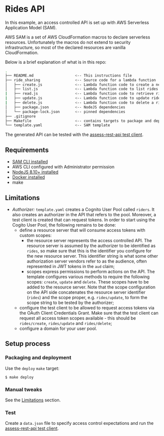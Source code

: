 # Rides API

In this example, an access controlled API is set up with AWS Serverless Application Model (SAM).

AWS SAM is a set of AWS CloudFormation macros to declare serverless resources. Unfortunately the macros do not extend to security infrastructure, so most of the declared resources are vanilla CloudFormation.

Below is a brief explanation of what is in this repo:

```bash
.
├── README.md                   <-- This instructions file
├── ride_sharing                <-- Source code for a lambda function
│   ├── create.js               <-- Lambda function code to create a new ride
│   ├── list.js                 <-- Lambda function code to list rides
|   ├── read.js                 <-- Lambda function code to retrieve ride details
|   ├── update.js               <-- Lambda function code to update ride details
|   ├── delete.js               <-- Lambda function code to delete a ride
│   ├── package.json            <-- NodeJS dependencies
│   └── package-lock.json       <-- pinned dependencies
├── .gitignore
├── Makefile                    <-- contains targets to package and deploy
└── template.yaml               <-- SAM template
```

The generated API can be tested with the [assess-rest-api test client](https://github.com/JohanPeeters/assess-rest-api).

## Requirements

* [SAM CLI installed](https://docs.aws.amazon.com/serverless-application-model/latest/developerguide/serverless-sam-cli-install.html)
* AWS CLI configured with Administrator permission
* [NodeJS 8.10+ installed](https://nodejs.org/en/download/)
* [Docker installed](https://www.docker.com/community-edition)
* make

## Limitations

* *Authorizer:* `template.yaml` creates a Cognito User Pool called `riders`. It also creates an authorizer in the API that refers to the pool. Moreover, a test client is created that can request tokens. In order to start using the Cogito User Pool, the following remains to be done:
  * define a resource server that will consume access tokens with custom scopes:
    * the resource server represents the access controlled API. The resource server is assumed by the authorizer to be identified as `rides`, so make sure that this is the identifier you configure for the new resource server. This identifier string is what some other authorization server vendors refer to as the audience, often represented in JWT tokens in the `aud` claim;
    * scopes express permissions to perform actions on the API. The template configures various methods to  require the following scopes: `create`, `update` and `delete`. These scopes have to be added to the resource server. Note that the scope configuration on the API side concatenates the resource server identifier (`rides`) and the scope proper, e.g. `rides/update`, to form the scope string to be tested by the authorizer;
  * configure the test client to be allowed to request access tokens via the OAuth Client Credentials Grant. Make sure that the test client can request all access token scopes available - this should be `rides/create`, `rides/update` and `rides/delete`;
  * configure a domain for your user pool.

## Setup process

### Packaging and deployment

Use the `deploy` `make` target:
```
$ make deploy
```

### Manual tweaks

See the [Limitations](#limitations) section.

### Test

Create a `data.json` file to specify access control expectations and run the [assess-rest-api test client](https://github.com/JohanPeeters/assess-rest-api).

